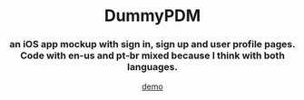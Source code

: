 <div align="center">
  <h1>DummyPDM</h1>
  <h3>an iOS app mockup with sign in, sign up and user profile pages. Code with en-us and pt-br mixed because I think with both languages.</h3>
  <a href="https://drive.google.com/file/d/1G85aWKTWZwrKwkzdwnB1bXb6LEEFE7IQ/view?usp=sharing">demo</a>
</div>
